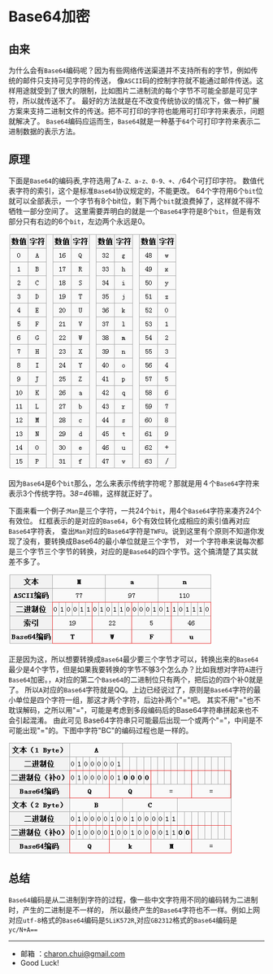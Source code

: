 Base64加密
===

由来
---

为什么会有`Base64`编码呢？因为有些网络传送渠道并不支持所有的字节，例如传统的邮件只支持可见字符的传送，
像`ASCII`码的控制字符就不能通过邮件传送。这样用途就受到了很大的限制，比如图片二进制流的每个字节不可能全部是可见字符，所以就传送不了。
最好的方法就是在不改变传统协议的情况下，做一种扩展方案来支持二进制文件的传送。把不可打印的字符也能用可打印字符来表示，问题就解决了。
`Base64`编码应运而生，`Base64`就是一种基于`64`个可打印字符来表示二进制数据的表示方法。

原理
---

下面是`Base64`的编码表,字符选用了`A-Z、a-z、0-9、+、/`64个可打印字符。
数值代表字符的索引，这个是标准`Base64`协议规定的，不能更改。
64个字符用6个`bit`位就可以全部表示，一个字节有8个bit位，剩下两个`bit`就浪费掉了，这样就不得不牺牲一部分空间了。
这里需要弄明白的就是一个`Base64`字符是8个`bit`，但是有效部分只有右边的6个`bit`，左边两个永远是0。

![Image](https://raw.githubusercontent.com/CharonChui/Pictures/master/base64_excel.png?raw=true)   

因为`Base64`是6个`bit`那么，怎么来表示传统字符呢？那就是用４个`Base64`字符来表示3个传统字符。3*8=4*6嘛，这样就正好了。

下面来看一个例子:`Man`是三个字符，一共24个`bit`，用4个`Base64`字符来凑齐24个有效位。
红框表示的是对应的`Base64`，6个有效位转化成相应的索引值再对应`Base64`字符表，
查出`Man`对应的`Base64`字符是`TWFU`。说到这里有个原则不知道你发现了没有，要转换成Base64的最小单位就是三个字节，
对一个字符串来说每次都是三个字节三个字节的转换，对应的是`Base64`的四个字节。这个搞清楚了其实就差不多了。

![Image](https://raw.githubusercontent.com/CharonChui/Pictures/master/base64_man.png?raw=true)   


正是因为这，所以想要转换成`Base64`最少要三个字节才可以，转换出来的`Base64`最少是4个字节，但是如果我要转换的字节不够3个怎么办？比如我想对字符`A`进行`Base64`加密。，`A`对应的第二个`Base64`的二进制位只有两个，把后边的四个补0就是了。
所以`A`对应的`Base64`字符就是QQ。上边已经说过了，原则是`Base64`字符的最小单位是四个字符一组，那这才两个字符，后边补两个"="吧。
其实不用"="也不耽误解码，之所以用"="，可能是考虑到多段编码后的Base64字符串拼起来也不会引起混淆。
由此可见 Base64字符串只可能最后出现一个或两个"="，中间是不可能出现"="的。下图中字符"BC"的编码过程也是一样的。

![Image](https://raw.githubusercontent.com/CharonChui/Pictures/master/base64_a.png?raw=true)   

总结
---

`Base64`编码是从二进制到字符的过程，像一些中文字符用不同的编码转为二进制时，产生的二进制是不一样的，
所以最终产生的`Base64`字符也不一样。例如上网对应`utf-8`格式的`Base64`编码是`5LiK572R`,对应`GB2312`格式的`Base64`编码是`yc/N+A==`


		
----
- 邮箱 ：charon.chui@gmail.com  
- Good Luck! 

	

